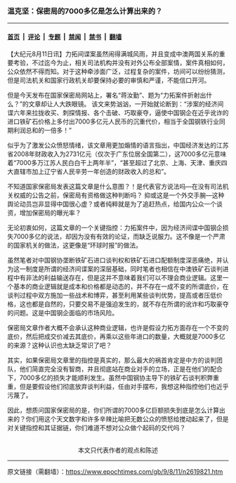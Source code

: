 ### 温克坚：保密局的7000多亿是怎么计算出来的？

---

#### [首页](../../../..?n2619821) &nbsp;|&nbsp; [评论](../../../../../epoch-comment?n2619821) &nbsp;|&nbsp; [专题](../../../../../epoch-special?n2619821) &nbsp;|&nbsp; [禁闻](../../../../../epoch-news?n2619821) &nbsp;|&nbsp; [禁书](../../../../../books?n2619821) &nbsp;|&nbsp; [翻墙](https://github.com/gfw-breaker/nogfw/blob/master/README.md?n2619821)


<div class="post_content" id="artbody" itemprop="articleBody">
 <!-- article content begin -->
 <p>
  【大纪元8月11日讯】力拓间谍案虽然闹得满城风雨，并且变成中澳两国关系的重要考验，不过迄今为止，相关司法机构并没有对外公布全部案情，案件真相如何，公众依然不得而知。对于这种牵涉面广泛，过程复杂的案件，坊间可以纷纷猜测，但是司法机关和国家行政机关却要保持必要的审慎和严谨，不能信口开河。
 </p>
 <p>
  但是今天发布在国家保密局网站上，署名“蒋汝勤”、题为“力拓案件折射出什么？”的文章却让人大跌眼镜。 该文来势汹汹，一开始就论断到：“涉案的经济间谍六年来拉拢收买、刺探情报、各个击破、巧取豪夺，逼使中国钢企在近乎讹诈的进口铁矿石价格上多付出7000多亿元人民币的沉重代价，相当于全国钢铁行业同期利润总和的一倍多！”
 </p>
 <p>
  似乎为了激发公众愤怒情绪，该文章用更加煽情的语言指出，中国经济发达的江苏省2008年财政收入为2731亿元（仅次于广东位居全国第二），这7000多亿元意味着“7000多万江苏人民白白干上两年半”，“甚至超过了北京、上海、天津、重庆四大直辖市加上辽宁省人民辛劳一年创造的财政收入的总和”。
 </p>
 <p>
  不知道国家保密局发表这篇文章是什么意图？！是代表官方说法吗—在没有司法机关权威的公告之前，保密局有资格做这种判断吗？ 抑或这是一个外交手腕—这种舆论动员岂非显得中国很心虚？或者纯粹就是为了追赶热点，给国内公众一个谈资，增加保密局的曝光率？
 </p>
 <p>
  无论初衷如何，这篇文章的一个关键指控：力拓案件中，因为经济间谍中国钢企损失7000多亿的说法，却因为没有有效的论证，而缺乏说服力。这不像是一个严肃的国家机关的做法，这更像是“环球时报”的做法。
 </p>
 <p>
  虽然笔者对中国钢协垄断铁矿石进口谈判权和铁矿石进口配额制度深恶痛绝，并认为这一制度是所谓的经济间谍案的深层基础，同时笔者也相信在中澳铁矿石谈判进程中有非法的利益输送存在，但是这并不意味着我们可以不理会商业逻辑。这里一个基本的商业逻辑就是成本和价格都是动态的，并不存在一成不变的所谓底价，在谈判过程中双方施加一些战术和博弈，甚至利用某些谈判优势，提高或者压低价格，这也都是自然的，只要交易不是强迫发生的，就不存在所谓的讹诈和巧取豪夺的问题。这是中国钢企面临的市场风险。
 </p>
 <p>
  保密局文章作者大概不会承认这种商业逻辑，也许是假设力拓方面存在一个不变的底价，然后把成交价减去其底价，再乘以这些年进口的数量，大概就是7000多亿的来源？这种认识也太缺乏常识了吧？
 </p>
 <p>
  其实，如果保密局文章里的指控是真实的，那么最大的祸首肯定是中方的谈判团队，他们简直完全没有智商，并且彻底站在商业对手的立场，正是在他们的配合下，7000多亿的损失才能顺利发生。虽然中国钢协主导下的铁矿石谈判积弊重重，但是要假设他们彻底放弃谈判利益，任由对手摆布，我想这种指控他们也近乎污蔑了。
 </p>
 <p>
  因此，想质问国家保密局的是，你们所谓的7000多亿巨额损失到底是怎么计算出来的？你们用这个天文数字和许多辛辣比喻把无数公众的愤怒给搅动起来了，但是对关键指控和其证据链，你们难道不想对公众做个起码的交代吗？
  <font color="#ffffff">
   (http://www.dajiyuan.com)
  </font>
  <br/>
  <center>
   <font class="GY13">
    本文只代表作者的观点和陈述
   </font>
  </center>
 </p>
 <!-- article content end -->
 <div id="below_article_ad">
 </div>
</div>


---

原文链接（需翻墙）：https://www.epochtimes.com/gb/9/8/11/n2619821.htm